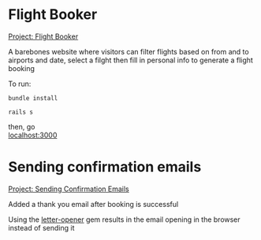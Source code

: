 # Flight Booker
<p><a href="https://www.theodinproject.com/paths/full-stack-ruby-on-rails/courses/ruby-on-rails/lessons/flight-booker">Project: Flight Booker</a></p>

<p>A barebones website where visitors can filter flights based on from and to airports and date, select a filght then fill in personal info to generate a flight booking</p>

<p>To run:</p>
<p><code>bundle install</code></p>
<p><code>rails s</code></p>
<p>then, go <br /><a href="http://localhost:3000/">localhost:3000</a></p>

# Sending confirmation emails
<p><a href="https://www.theodinproject.com/paths/full-stack-ruby-on-rails/courses/ruby-on-rails/lessons/sending-confirmation-emails">Project: Sending Confirmation Emails</a><p>

<p>Added a thank you email after booking is successful</p>
<p>Using the <a href="https://github.com/ryanb/letter_opener">letter-opener</a> gem results in the email opening in the browser instead of sending it
